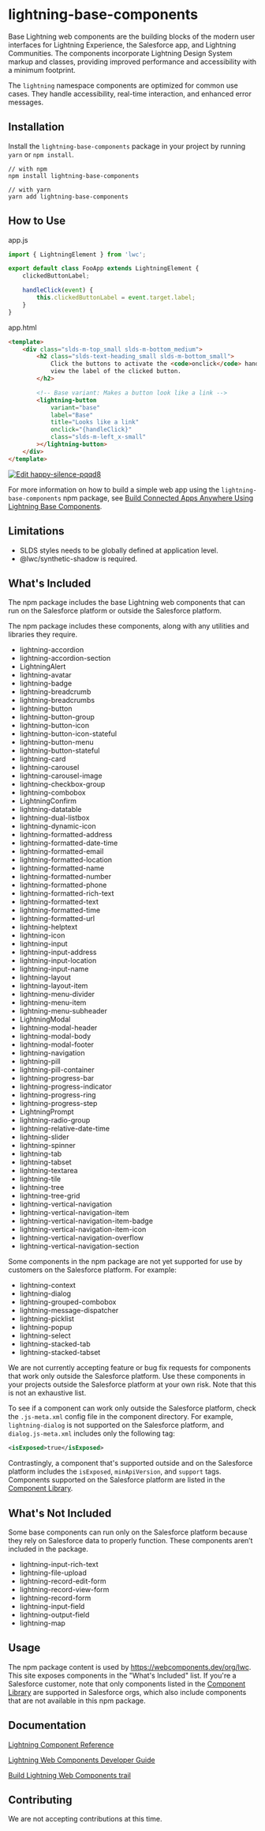 # lightning-base-components

Base Lightning web components are the building blocks of the modern user interfaces
for Lightning Experience, the Salesforce app, and Lightning Communities. The components
incorporate Lightning Design System markup and classes, providing improved performance
and accessibility with a minimum footprint.

The `lightning` namespace components are optimized for common use cases. They handle
accessibility, real-time interaction, and enhanced error messages.

## Installation

Install the `lightning-base-components` package in your project by running `yarn` or `npm install`.

```
// with npm
npm install lightning-base-components

// with yarn
yarn add lightning-base-components
```

## How to Use

app.js

```js
import { LightningElement } from 'lwc';

export default class FooApp extends LightningElement {
    clickedButtonLabel;

    handleClick(event) {
        this.clickedButtonLabel = event.target.label;
    }
}
```

app.html

```html
<template>
    <div class="slds-m-top_small slds-m-bottom_medium">
        <h2 class="slds-text-heading_small slds-m-bottom_small">
            Click the buttons to activate the <code>onclick</code> handler and
            view the label of the clicked button.
        </h2>

        <!-- Base variant: Makes a button look like a link -->
        <lightning-button
            variant="base"
            label="Base"
            title="Looks like a link"
            onclick="{handleClick}"
            class="slds-m-left_x-small"
        ></lightning-button>
    </div>
</template>
```

[![Edit happy-silence-pqqd8](https://codesandbox.io/static/img/play-codesandbox.svg)](https://codesandbox.io/s/happy-silence-pqqd8?fontsize=14&hidenavigation=1&theme=dark)

For more information on how to build a simple web app using the `lightning-base-components` npm package, see [Build Connected Apps Anywhere Using Lightning Base Components](https://developer.salesforce.com/blogs/2020/12/build-connected-apps-anywhere-using-lightning-base-components.html).

## Limitations

-   SLDS styles needs to be globally defined at application level.
-   @lwc/synthetic-shadow is required.

## What's Included

The npm package includes the base Lightning
web components that can run on the Salesforce platform or outside the Salesforce platform.

The npm package includes these components, along with any utilities and libraries they require.

-   lightning-accordion
-   lightning-accordion-section
-   LightningAlert
-   lightning-avatar
-   lightning-badge
-   lightning-breadcrumb
-   lightning-breadcrumbs
-   lightning-button
-   lightning-button-group
-   lightning-button-icon
-   lightning-button-icon-stateful
-   lightning-button-menu
-   lightning-button-stateful
-   lightning-card
-   lightning-carousel
-   lightning-carousel-image
-   lightning-checkbox-group
-   lightning-combobox
-   LightningConfirm
-   lightning-datatable
-   lightning-dual-listbox
-   lightning-dynamic-icon
-   lightning-formatted-address
-   lightning-formatted-date-time
-   lightning-formatted-email
-   lightning-formatted-location
-   lightning-formatted-name
-   lightning-formatted-number
-   lightning-formatted-phone
-   lightning-formatted-rich-text
-   lightning-formatted-text
-   lightning-formatted-time
-   lightning-formatted-url
-   lightning-helptext
-   lightning-icon
-   lightning-input
-   lightning-input-address
-   lightning-input-location
-   lightning-input-name
-   lightning-layout
-   lightning-layout-item
-   lightning-menu-divider
-   lightning-menu-item
-   lightning-menu-subheader
-   LightningModal
-   lightning-modal-header
-   lightning-modal-body
-   lightning-modal-footer
-   lightning-navigation
-   lightning-pill
-   lightning-pill-container
-   lightning-progress-bar
-   lightning-progress-indicator
-   lightning-progress-ring
-   lightning-progress-step
-   LightningPrompt
-   lightning-radio-group
-   lightning-relative-date-time
-   lightning-slider
-   lightning-spinner
-   lightning-tab
-   lightning-tabset
-   lightning-textarea
-   lightning-tile
-   lightning-tree
-   lightning-tree-grid
-   lightning-vertical-navigation
-   lightning-vertical-navigation-item
-   lightning-vertical-navigation-item-badge
-   lightning-vertical-navigation-item-icon
-   lightning-vertical-navigation-overflow
-   lightning-vertical-navigation-section

Some components in the npm package are not yet supported for use by customers on the Salesforce platform. For example:

-   lightning-context
-   lightning-dialog
-   lightning-grouped-combobox
-   lightning-message-dispatcher
-   lightning-picklist
-   lightning-popup
-   lightning-select
-   lightning-stacked-tab
-   lightning-stacked-tabset

We are not currently accepting feature or bug fix requests for components that work only outside the Salesforce platform. Use these components in your projects outside the Salesforce platform at your own risk. Note that this is not an exhaustive list.

To see if a component can work only outside the Salesforce platform, check the `.js-meta.xml` config file in the component directory.
For example, `lightning-dialog` is not supported on the Salesforce platform, and `dialog.js-meta.xml` includes only the following tag:

```xml
<isExposed>true</isExposed>
```

Contrastingly, a component that's supported outside and on the Salesforce platform includes the `isExposed`, `minApiVersion`, and `support` tags. Components supported on the Salesforce platform are listed in the [Component Library](https://developer.salesforce.com/docs/component-library/overview/components).

## What's Not Included

Some base components can run only on the Salesforce platform because they rely on Salesforce data to properly function. These components aren’t included in the package.

-   lightning-input-rich-text
-   lightning-file-upload
-   lightning-record-edit-form
-   lightning-record-view-form
-   lightning-record-form
-   lightning-input-field
-   lightning-output-field
-   lightning-map

## Usage

The npm package content is used by https://webcomponents.dev/org/lwc. This site exposes components in the "What's Included" list. If you're a Salesforce customer, note that only components listed in the [Component Library](https://developer.salesforce.com/docs/component-library/overview/components) are supported in Salesforce orgs, which also include components that are not available in this npm package.

## Documentation

[Lightning Component Reference](https://developer.salesforce.com/docs/component-library/overview/components)

[Lightning Web Components Developer Guide](https://developer.salesforce.com/docs/component-library/documentation/en/lwc)

[Build Lightning Web Components trail](https://trailhead.salesforce.com/en/content/learn/trails/build-lightning-web-components)

## Contributing

We are not accepting contributions at this time.

